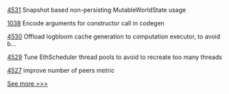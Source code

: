 
[4531](https://github.com/hyperledger/besu/pull/4531) Snapshot based non-persisting MutableWorldState usage

[1038](https://github.com/hyperledger/solang/pull/1038) Encode arguments for constructor call in codegen

[4530](https://github.com/hyperledger/besu/pull/4530) Offload logbloom cache generation to computation executor, to avoid b…

[4529](https://github.com/hyperledger/besu/pull/4529) Tune EthScheduler thread pools to avoid to recreate too many threads

[4527](https://github.com/hyperledger/besu/pull/4527) improve number of peers metric


[See more >>>](https://start-here.hyperledger.org/pull-requests)
